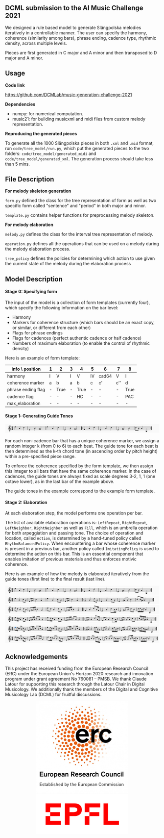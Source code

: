 ## DCML submission to the AI Music Challenge 2021 
We designed a rule based model to generate Slängpolska melodies iteratively in a controllable manner.
The user can specify the harmony, coherence (similarity among bars), phrase ending, cadence type, rhythmic density, across multiple levels.

Pieces are first generated in C major and A minor and then transposed to D major and A minor.

## Usage
**Code link**

https://github.com/DCMLab/music-generation-challenge-2021

**Dependencies**

- numpy: for numerical computation.
- music21: for building musicxml and midi files from custom melody representation.

**Reproducing the generated pieces**

To generate all the 1000 Slängpolska pieces in both `.xml` and `.mid` format,
run `code/tree_model/run.py`, which put the generated pieces to the two folders: `code/tree_model/generated_midi` and `code/tree_model/generated_xml`. 
The generation process should take less than 5 mins. 

## File Description

**For melody skeleton generation**

`form.py` defined the class for the tree representation of form as well as two specific form called "sentence" and "period" in both major and minor.

`template.py` contains helper functions for preprocessing melody skeleton.

**For melody elaboration**

`melody.py` defines the class for the interval tree representation of melody.

`operation.py` defines all the operations that can be used on a melody during the melody elaboration process.

`tree_policy` defines the policies for determining which action to use given the current state of the melody during the elaboration process




## Model Description

#### Stage 0: Specifying form

The input of the model is a collection of form templates (currently four), which specify the following information on the bar level:


- Harmony
- Markers for coherence structure (which bars should be an exact copy, or similar, or different from each other)
- Flags for phrase endings
- Flags for cadences (perfect authentic cadence or half cadence)
- Numbers of maximum elaboration (to enable the control of rhythmic density)

Here is an example of form template:

| info \ position|1|2|3|4|5|6|7|8
|---|---|---|---|---|---|---|---|---|
|harmony|I|V|I|V|IV|cad64|V|I
|coherence marker|a|b|a|b|c|c'|c''|d
|phrase ending flag|-|True|-|True|-|-|-|True
|cadence flag|-|-|-|HC|-|-|-|PAC
|max_elaboration|-|-|-|-|-|-|-|-

#### Stage 1: Generating Guide Tones


![Guide Tones](img/guidetones.png)

For each non-cadence bar that has a unique coherence marker, we assign a random integer k (from 0 to 6) to each beat. The guide tone for each beat is then determined as the k-th chord tone (in ascending order by pitch height) within a pre-specified piece range. 

To enforce the coherence specified by the form template, we then assign this integer to all bars that have the same coherence marker. 
In the case of cadences, the guide tones are always fixed as scale degrees 3-2, 1, 1 (one octave lower), as in the last bar of the example above.

The guide tones in the example correspond to the example form template. 

#### Stage 2: Elaboration

At each elaboration step, the model performs one operation per bar. 

The list of available elaboration operations is: `LeftRepeat`, `RightRepeat`, `LeftNeighbor`, `RightNeighbor` as well as `Fill`, which is an umbrella operation for both arpeggiation and passing tone.
The choice of operation and location, called `Action`, is determined by a hand-tuned policy called `RhythmBalancedPolicy`. When encountering a bar whose coherence marker is present in a previous bar, another policy called `ImitatingPolicy` is used to determine the action on this bar. This is an essential component that enables imitation of previous materials and thus enforces motivic coherence.  

Here is an example of how the melody is elaborated iteratively from the guide tones (first line) to the final result (last line).

![alt text](img/guidetones.png)
![alt text](img/1.png)
![alt text](img/2.png)
![alt text](img/3.png)
![alt text](img/4.png)
![](img/5.png)

## Acknowledgements

This project has received funding from the European Research Council
(ERC) under the European Union's Horizon 2020 research and innovation
program under grant agreement No 760081 – PMSB. We thank Claude Latour for supporting this research
through the Latour Chair in Digital Musicology. We additionally thank the members of the Digital and Cognitive Musicology Lab (DCML) for
fruitful discussions.

<p align="center">
   <img src="img/erc-logo.jpg" width="300"/>
   <img src="img/epfl-logo.png" width="300"/>
</p>